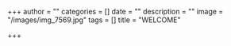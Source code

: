 +++
author = ""
categories = []
date = ""
description = ""
image = "/images/img_7569.jpg"
tags = []
title = "WELCOME"

+++
